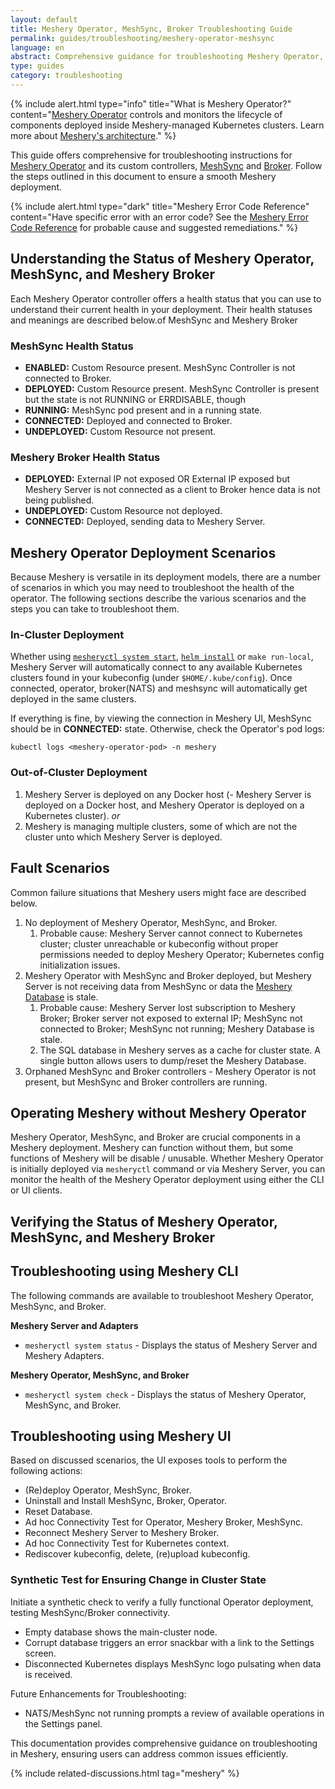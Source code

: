 ```yaml
---
layout: default
title: Meshery Operator, MeshSync, Broker Troubleshooting Guide
permalink: guides/troubleshooting/meshery-operator-meshsync
language: en
abstract: Comprehensive guidance for troubleshooting Meshery Operator, MeshSync and Broker deployments under various scenarios.
type: guides
category: troubleshooting
---
```


{% include alert.html type="info" title="What is Meshery Operator?" content="<a href='/concepts/architecture/operator'>Meshery Operator</a> controls and monitors the lifecycle of components deployed inside Meshery-managed Kubernetes clusters. Learn more about <a href='/concepts'>Meshery's architecture</a>." %}

This guide offers comprehensive for troubleshooting instructions for [Meshery Operator]({{site.baseurl}}/concepts/architecture/operator) and its custom controllers, [MeshSync]({{site.baseurl}}/concepts/architecture/meshsync) and [Broker]({{site.baseurl}}/concepts/architecture/broker). Follow the steps outlined in this document to ensure a smooth Meshery deployment.

{% include alert.html type="dark" title="Meshery Error Code Reference" content="Have specific error with an error code? See the <a href='/reference/error-codes'>Meshery Error Code Reference</a> for probable cause and suggested remediations." %}

## Understanding the Status of Meshery Operator, MeshSync, and Meshery Broker

Each Meshery Operator controller offers a health status that you can use to understand their current health in your deployment. Their health statuses and meanings are described below.of MeshSync and Meshery Broker 

### MeshSync Health Status

- **ENABLED:** Custom Resource present. MeshSync Controller is not connected to Broker.
- **DEPLOYED:** Custom Resource present. MeshSync Controller is present but the state is not RUNNING or ERRDISABLE, though
- **RUNNING:** MeshSync pod present and in a running state.
- **CONNECTED:** Deployed and connected to Broker.
- **UNDEPLOYED:** Custom Resource not present.

### Meshery Broker Health Status

- **DEPLOYED:** External IP not exposed OR External IP exposed but Meshery Server is not connected as a client to Broker hence data is not being published.
- **UNDEPLOYED:** Custom Resource not deployed.
- **CONNECTED:** Deployed, sending data to Meshery Server.

## Meshery Operator Deployment Scenarios

Because Meshery is versatile in its deployment models, there are a number of scenarios in which you may need to troubleshoot the health of the operator. The following sections describe the various scenarios and the steps you can take to troubleshoot them.

### In-Cluster Deployment

<!-- Meshery Operator, MeshSync, and Broker are deployed in the same cluster as Meshery Server. This is the default deployment scenario when using `mesheryctl system start` or `make run-local`. -->

Whether using [`mesheryctl system start`]({{site.baseurl}}/installation), [`helm install`]({{site.baseurl}}/installation/kubernetes/helm) or `make run-local`, Meshery Server will automatically connect to any available Kubernetes clusters found in your kubeconfig (under `$HOME/.kube/config`). Once connected, operator, broker(NATS) and meshsync will automatically get deployed in the same clusters.

If everything is fine, by viewing the connection in Meshery UI, MeshSync should be in **CONNECTED:** state. Otherwise, check the Operator's pod logs:

`kubectl logs <meshery-operator-pod> -n meshery`

### Out-of-Cluster Deployment

1. Meshery Server is deployed on any Docker host (- Meshery Server is deployed on a Docker host, and Meshery Operator is deployed on a Kubernetes cluster).
   _or_
2. Meshery is managing multiple clusters, some of which are not the cluster unto which Meshery Server is deployed.

## Fault Scenarios

Common failure situations that Meshery users might face are described below.

1. No deployment of Meshery Operator, MeshSync, and Broker.
   1. Probable cause: Meshery Server cannot connect to Kubernetes cluster; cluster unreachable or kubeconfig without proper permissions needed to deploy Meshery Operator; Kubernetes config initialization issues.
1. Meshery Operator with MeshSync and Broker deployed, but Meshery Server is not receiving data from MeshSync or data the [Meshery Database]({{site.baseurl}}/concepts/architecture/database) is stale.
   1. Probable cause: Meshery Server lost subscription to Meshery Broker; Broker server not exposed to external IP; MeshSync not connected to Broker; MeshSync not running; Meshery Database is stale.
   2. The SQL database in Meshery serves as a cache for cluster state. A single button allows users to dump/reset the Meshery Database.
1. Orphaned MeshSync and Broker controllers - Meshery Operator is not present, but MeshSync and Broker controllers are running.

## Operating Meshery without Meshery Operator

Meshery Operator, MeshSync, and Broker are crucial components in a Meshery deployment. Meshery can function without them, but some functions of Meshery will be disable / unusable. Whether Meshery Operator is initially deployed via `mesheryctl` command or via Meshery Server, you can monitor the health of the Meshery Operator deployment using either the CLI or UI clients.

## Verifying the Status of Meshery Operator, MeshSync, and Meshery Broker

## Troubleshooting using Meshery CLI

The following commands are available to troubleshoot Meshery Operator, MeshSync, and Broker.

**Meshery Server and Adapters**

- `mesheryctl system status` - Displays the status of Meshery Server and Meshery Adapters.

**Meshery Operator, MeshSync, and Broker**

- `mesheryctl system check` - Displays the status of Meshery Operator, MeshSync, and Broker.

## Troubleshooting using Meshery UI

Based on discussed scenarios, the UI exposes tools to perform the following actions:

- (Re)deploy Operator, MeshSync, Broker.
- Uninstall and Install MeshSync, Broker, Operator.
- Reset Database.
- Ad hoc Connectivity Test for Operator, Meshery Broker, MeshSync.
- Reconnect Meshery Server to Meshery Broker.
- Ad hoc Connectivity Test for Kubernetes context.
- Rediscover kubeconfig, delete, (re)upload kubeconfig.

### Synthetic Test for Ensuring Change in Cluster State

Initiate a synthetic check to verify a fully functional Operator deployment, testing MeshSync/Broker connectivity.

- Empty database shows the main-cluster node.
- Corrupt database triggers an error snackbar with a link to the Settings screen.
- Disconnected Kubernetes displays MeshSync logo pulsating when data is received.

<div class="section">
Future Enhancements for Troubleshooting:

- NATS/MeshSync not running prompts a review of available operations in the Settings panel.

</div>

This documentation provides comprehensive guidance on troubleshooting in Meshery, ensuring users can address common issues efficiently.

{% include related-discussions.html tag="meshery" %}

